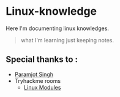 # Linux-knowledge

Here I'm documenting linux knowledges.

> what I'm learning just keeping notes.




## Special thanks to :

- [Paramjot Singh](https://github.com/param373r)
- Tryhackme rooms
  - [Linux Modules](https://tryhackme.com/room/linuxmodules)
